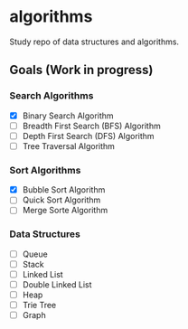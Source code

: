 # algorithms
Study repo of data structures and algorithms.

## Goals (Work in progress)

### Search Algorithms
- [x] Binary Search Algorithm
- [ ] Breadth First Search (BFS) Algorithm
- [ ] Depth First Search (DFS) Algorithm
- [ ] Tree Traversal Algorithm

### Sort Algorithms
- [x] Bubble Sort Algorithm
- [ ] Quick Sort Algorithm
- [ ] Merge Sorte Algorithm

### Data Structures
- [ ] Queue
- [ ] Stack
- [ ] Linked List
- [ ] Double Linked List
- [ ] Heap
- [ ] Trie Tree
- [ ] Graph
